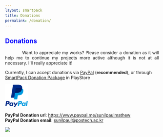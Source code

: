 ```yaml
---
layout: smartpack
title: Donations
permalink: /donation/
---
```


<style>
    tab1 { padding-left: 4em; }
</style>

<h2 style="color: blue">Donations</h2>

<p style="text-align: justify;"><tab1>Want to appreciate my works? Please consider a donation as it will help me to continue my projects more active although it is not at all necessary. I'll really appreciate it!</tab1></p>

<p>Currently, I can accept donations via <a href="https://www.paypal.me/sunilpaulmathew" target="_blank">PayPal</a> (<strong>recommended</strong>), or through <a href="https://play.google.com/store/apps/details?id=com.smartpack.donate" target="_blank">SmartPack Donation Package</a> in PlayStore</p>

<p><a href="https://www.paypal.me/sunilpaulmathew" target="_blank"><img src="https://github.com/SmartPack/SmartPack.github.io/blob/master/asset/pic005.png?raw=true" alt="" width="75" height="75" /></a></p>

<p><strong>PayPal Donation url</strong>: <a href="https://www.paypal.me/sunilpaulmathew" target="_blank">https://www.paypal.me/sunilpaulmathew</a><br><strong>PayPal Donation  email</strong>: <a href="mailto:sunilpaul@postech.ac.kr">sunilpaul@postech.ac.kr</a></p>

<p><a href="https://play.google.com/store/apps/details?id=com.smartpack.donate" target="_blank"><img src="http://developer.android.com/images/brand/en_generic_rgb_wo_60.png" /></a></p>

